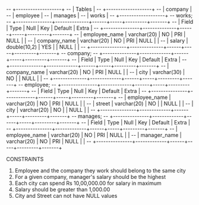 -- +-------------------+
-- | Tables |
-- +-------------------+
-- | company           |
-- | employee          |
-- | manages           |
-- | works             |
-- +-------------------+
-- works;
-- +---------------+--------------+------+-----+---------+-------+
-- | Field         | Type         | Null | Key | Default | Extra |
-- +---------------+--------------+------+-----+---------+-------+
-- | employee_name | varchar(20)  | NO   | PRI | NULL    |       |
-- | company_name  | varchar(20)  | NO   | PRI | NULL    |       |
-- | salary        | double(10,2) | YES  |     | NULL    |       |
-- +---------------+--------------+------+-----+---------+-------+
-- company;
-- +--------------+-------------+------+-----+---------+-------+
-- | Field        | Type        | Null | Key | Default | Extra |
-- +--------------+-------------+------+-----+---------+-------+
-- | company_name | varchar(20) | NO   | PRI | NULL    |       |
-- | city         | varchar(30) | NO   |     | NULL    |       |
-- +--------------+-------------+------+-----+---------+-------+
-- employee;
-- +---------------+-------------+------+-----+---------+-------+
-- | Field         | Type        | Null | Key | Default | Extra |
-- +---------------+-------------+------+-----+---------+-------+
-- | employee_name | varchar(20) | NO   | PRI | NULL    |       |
-- | street        | varchar(20) | NO   |     | NULL    |       |
-- | city          | varchar(20) | NO   |     | NULL    |       |
-- +---------------+-------------+------+-----+---------+-------+
-- manages;
-- +---------------+-------------+------+-----+---------+-------+
-- | Field         | Type        | Null | Key | Default | Extra |
-- +---------------+-------------+------+-----+---------+-------+
-- | employee_name | varchar(20) | NO   | PRI | NULL    |       |
-- | manager_name  | varchar(20) | NO   | PRI | NULL    |       |
-- +---------------+-------------+------+-----+---------+-------+

CONSTRAINTS
1. Employee and the company they work should belong to the same city
2. For a given company, manager's salary should be the highest
3. Each city can spend Rs 10,00,000.00 for salary in maximum
4. Salary should be greater than 1,000.00
5. City and Street can not have NULL values

